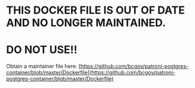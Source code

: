 # THIS DOCKER FILE IS OUT OF DATE AND NO LONGER MAINTAINED.
# DO NOT USE!!
Obtain a maintainer file here: [https://github.com/bcgov/patroni-postgres-container/blob/master/Dockerfile](https://github.com/bcgov/patroni-postgres-container/blob/master/Dockerfile)

